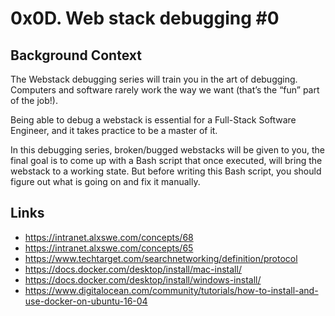 # 0x0D. Web stack debugging #0

## Background Context
The Webstack debugging series will train you in the art of debugging. Computers and software rarely work the way we want (that’s the “fun” part of the job!).

Being able to debug a webstack is essential for a Full-Stack Software Engineer, and it takes practice to be a master of it.

In this debugging series, broken/bugged webstacks will be given to you, the final goal is to come up with a Bash script that once executed, will bring the webstack to a working state. But before writing this Bash script, you should figure out what is going on and fix it manually.

## Links
- https://intranet.alxswe.com/concepts/68
- https://intranet.alxswe.com/concepts/65
- https://www.techtarget.com/searchnetworking/definition/protocol
- https://docs.docker.com/desktop/install/mac-install/
- https://docs.docker.com/desktop/install/windows-install/
- https://www.digitalocean.com/community/tutorials/how-to-install-and-use-docker-on-ubuntu-16-04
